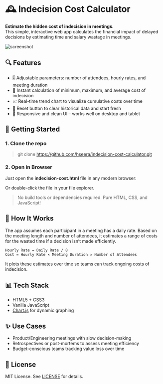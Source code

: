 # 🕰️ Indecision Cost Calculator

**Estimate the hidden cost of indecision in meetings.**  
This simple, interactive web app calculates the financial impact of delayed decisions by estimating time and salary wastage in meetings.

![screenshot](https://github.com/yourusername/indecision-cost/assets/indecision.png) <!-- Replace with actual screenshot URL if available -->

## 🔍 Features

- 🎚 Adjustable parameters: number of attendees, hourly rates, and meeting duration
- 💸 Instant calculation of minimum, maximum, and average cost of indecision
- 📈 Real-time trend chart to visualize cumulative costs over time
- 🧹 Reset button to clear historical data and start fresh
- 📱 Responsive and clean UI – works well on desktop and tablet

## 🚀 Getting Started

### 1. Clone the repo

> git clone https://github.com/hseera/indecision-cost-calculator.git

### 2. Open in Browser

Just open the **indecision-cost.html** file in any modern browser:

Or double-click the file in your file explorer.

> No build tools or dependencies required. Pure HTML, CSS, and JavaScript!

## 🧠 How It Works

The app assumes each participant in a meeting has a daily rate. Based on the meeting length and number of attendees, it estimates a range of costs for the wasted time if a decision isn’t made efficiently.

```
Hourly Rate = Daily Rate / 8
Cost = Hourly Rate × Meeting Duration × Number of Attendees
```

It plots these estimates over time so teams can track ongoing costs of indecision.

## 📊 Tech Stack

- HTML5 + CSS3
- Vanilla JavaScript
- [Chart.js](https://www.chartjs.org/) for dynamic graphing

## ✨ Use Cases

- Product/Engineering meetings with slow decision-making
- Retrospectives or post-mortems to assess meeting efficiency
- Budget-conscious teams tracking value loss over time

## 📄 License

MIT License. See [LICENSE](LICENSE) for details.
